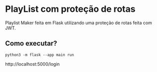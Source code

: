# PlayList com proteção de rotas
Playlist Maker feita em Flask utilizando uma proteção de rotas feita com JWT.

## Como executar?

```
python3 -m flask --app main run
```

http://localhost:5000/login
